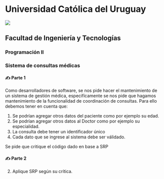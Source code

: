 # Universidad Católica del Uruguay
<img src="https://ucu.edu.uy/sites/all/themes/univer/logo.png"> 

## Facultad de Ingeniería y Tecnologías
### Programación II

### Sistema de consultas médicas

#### ✍ Parte 1 
Como desarrolladores de software, se nos pide hacer el mantenimiento de un sistema de gestión médica,
especifícamente se nos pide que hagamos mantenimiento de la funcionalidad de coordinación de consultas. Para ello debemos tener en cuenta que:
1. Se podrían agregar otros datos del paciente como por ejemplo su edad.
2. Se podrían agregar otros datos al Doctor como por ejemplo su especialidad.
3. La consulta debe tener un identificador único
4. Cada dato que se ingrese al sistema debe ser válidado.

Se pide que critique el código dado en base a SRP

#### ✍ Parte 2
2. Aplique SRP según su crítica.


